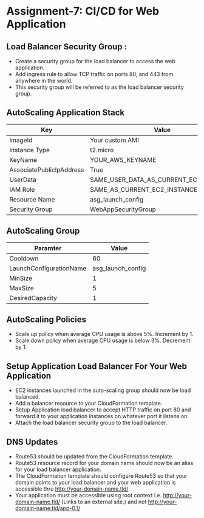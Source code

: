# Assignment-7: CI/CD for Web Application

## Load Balancer Security Group :
- Create a security group for the load balancer to access the web application.
- Add ingress rule to allow TCP traffic on ports 80, and 443 from anywhere in the world.
- This security group will be referred to as the load balancer security group.

## AutoScaling Application Stack

| Key                      |   Value                                |
|--------------------------|----------------------------------------|
| ImageId                  | Your custom AMI                        |
| Instance Type            | t2.micro                               |
| KeyName                  | YOUR_AWS_KEYNAME                       |
| AssociatePublicIpAddress | True                                   |
| UserData                 | SAME_USER_DATA_AS_CURRENT_EC2_INSTANCE |
| IAM Role                 | SAME_AS_CURRENT_EC2_INSTANCE           |
| Resource Name            | asg_launch_config                    |
| Security Group           | WebAppSecurityGroup                    |



## AutoScaling Group

| Paramter                 |   Value           |
|--------------------------|-------------------|
| Cooldown                 | 60                |
| LaunchConfigurationName  | asg_launch_config |
| MinSize                  | 1                 |
| MaxSize                  | 5                 |
| DesiredCapacity          | 1                 |


## AutoScaling Policies
- Scale up policy when average CPU usage is above 5%. Increment by 1.
- Scale down policy when average CPU usage is below 3%. Decrement by 1.

## Setup Application Load Balancer For Your Web Application
- EC2 instances launched in the auto-scaling group should now be load balanced.
- Add a balancer resource to your CloudFormation template.
- Setup Application load balancer to accept HTTP traffic on port 80 and forward it to your application instances on whatever port it listens on.
- Attach the load balancer security group to the load balancer.


## DNS Updates
- Route53 should be updated from the CloudFormation template.
- Route53 resource record for your domain name should now be an alias for your load balancer application.
- The CloudFormation template should configure Route53 so that your domain points to your load balancer and your web application is accessible thru http://your-domain-name.tld/
- Your application must be accessible using root context i.e. http://your-domain-name.tld/ (Links to an external site.) and not http://your-domain-name.tld/app-0.1/



